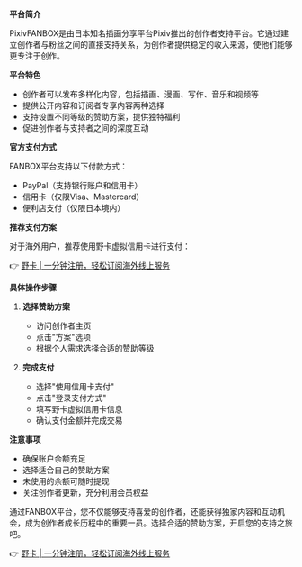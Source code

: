 **平台简介**

PixivFANBOX是由日本知名插画分享平台Pixiv推出的创作者支持平台。它通过建立创作者与粉丝之间的直接支持关系，为创作者提供稳定的收入来源，使他们能够更专注于创作。

**平台特色**

- 创作者可以发布多样化内容，包括插画、漫画、写作、音乐和视频等
- 提供公开内容和订阅者专享内容两种选择
- 支持设置不同等级的赞助方案，提供独特福利
- 促进创作者与支持者之间的深度互动

**官方支付方式**

FANBOX平台支持以下付款方式：
- PayPal（支持银行账户和信用卡）
- 信用卡（仅限Visa、Mastercard）
- 便利店支付（仅限日本境内）

**推荐支付方案**

对于海外用户，推荐使用野卡虚拟信用卡进行支付：

👉 [野卡 | 一分钟注册，轻松订阅海外线上服务](https://bit.ly/bewildcard)

**具体操作步骤**

1. **选择赞助方案**
   - 访问创作者主页
   - 点击"方案"选项
   - 根据个人需求选择合适的赞助等级

2. **完成支付**
   - 选择"使用信用卡支付"
   - 点击"登录支付方式"
   - 填写野卡虚拟信用卡信息
   - 确认支付金额并完成交易

**注意事项**

- 确保账户余额充足
- 选择适合自己的赞助方案
- 未使用的余额可随时提现
- 关注创作者更新，充分利用会员权益

通过FANBOX平台，您不仅能够支持喜爱的创作者，还能获得独家内容和互动机会，成为创作者成长历程中的重要一员。选择合适的赞助方案，开启您的支持之旅吧。

👉 [野卡 | 一分钟注册，轻松订阅海外线上服务](https://bit.ly/bewildcard)